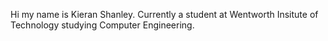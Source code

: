 Hi my name is Kieran Shanley.
Currently a student at Wentworth Insitute of Technology studying Computer Engineering.
